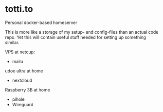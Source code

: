 # totti.to
Personal docker-based homeserver

This is more like a storage of my setup- and config-files than an actual code repo. Yet this will contain useful stuff needed for setting up something similar.

VPS at netcup:
- mailu

udoo ultra at home
- nextcloud

Raspberry 3B at home
- pihole
- Wireguard
